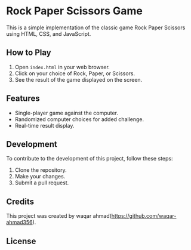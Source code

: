 # Rock Paper Scissors Game

This is a simple implementation of the classic game Rock Paper Scissors using HTML, CSS, and JavaScript.

## How to Play

1. Open `index.html` in your web browser.
2. Click on your choice of Rock, Paper, or Scissors.
3. See the result of the game displayed on the screen.

## Features

- Single-player game against the computer.
- Randomized computer choices for added challenge.
- Real-time result display.



## Development

To contribute to the development of this project, follow these steps:

1. Clone the repository.
2. Make your changes.
3. Submit a pull request.

## Credits

This project was created by waqar ahmad(https://github.com/waqar-ahmad356).

## License


